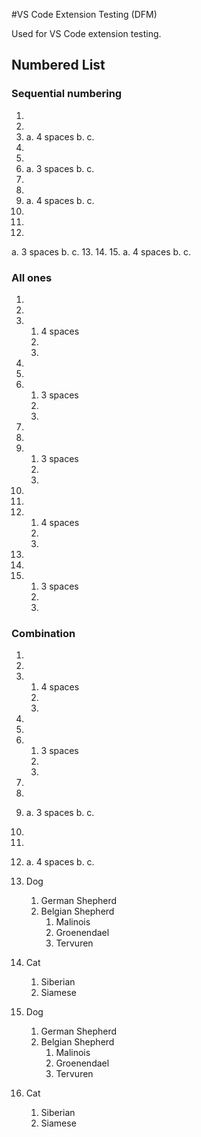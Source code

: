  #VS Code Extension Testing (DFM)

Used for VS Code extension testing.

## Numbered List

### Sequential numbering

1. 
2. 
3. 
    a. 4 spaces
    b. 
    c. 
4. 
5. 
6. 
   a. 3 spaces
   b. 
   c. 
7. 
8. 
9. 
    a. 4 spaces
    b. 
    c. 
10. 
11. 
12. 
   a. 3 spaces
   b. 
   c. 
13. 
14. 
15. 
    a. 4 spaces
    b. 
    c. 

### All ones
1.
1.
1.
    1. 4 spaces
    1.
    1.

1.
1.

1.
   1. 3 spaces
   1.
   1.

1.
1.
1.
   1. 3 spaces
   1.
   1.

1.
1.
1.
    1. 4 spaces
    1.
    1.

1.
1.
1.
   1. 3 spaces
   1.
   1.

### Combination
1.
1.
1.
    1. 4 spaces
    1.
    1.

1.
2.
3.
   1. 3 spaces
   1.
   1.

1.
2.
3.
   a. 3 spaces
   b.
   c.

1.
2.
3.
    a. 4 spaces
    b.
    c.
 
1. Dog
    1. German Shepherd
    2. Belgian Shepherd
        1. Malinois
        2. Groenendael
        3. Tervuren
2. Cat
    1. Siberian
    2. Siamese
    
1. Dog
    1. German Shepherd
    1. Belgian Shepherd
        1. Malinois
        1. Groenendael
        1. Tervuren
1. Cat
    1. Siberian
    1. Siamese
